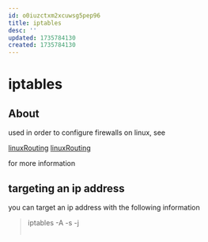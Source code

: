 ```yaml
---
id: o0iuzctxm2xcuwsg5pep96
title: iptables
desc: ''
updated: 1735784130
created: 1735784130
---
```

# iptables

## About

used in order to configure firewalls on linux, see

[linuxRouting](./linuxRouting.md)
[linuxRouting](linuxRouting.md)

for more information

## targeting an ip address

you can target an ip address with the following information

> iptables -A <table> -s <ip> -j <action>

